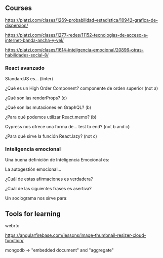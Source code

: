 ## Courses

https://platzi.com/clases/1269-probabilidad-estadistica/10942-grafica-de-dispersion/

https://platzi.com/clases/1277-redes/11152-tecnologias-de-acceso-a-internet-banda-ancha-y-vel/

https://platzi.com/clases/1614-inteligencia-emocional/20896-otras-habilidades-social-8/

### React avanzado

StandardJS es... (linter)

¿Qué es un High Order Component? componente de orden superior (not a)

¿Qué son las renderProps? (c)

¿Qué son las mutaciones en GraphQL? (b)

¿Para qué podemos utilizar React.memo? (b)

Cypress nos ofrece una forma de... test to end? (not b and c)

¿Para qué sirve la función React.lazy? (not c)

### Inteligencia emocional

Una buena definición de Inteligencia Emocional es:

La autogestión emocional...

¿Cuál de estas afirmaciones es verdadera?

¿Cuál de las siguientes frases es asertiva?

Un sociograma nos sirve para:

## Tools for learning

webrtc

https://angularfirebase.com/lessons/image-thumbnail-resizer-cloud-function/

mongodb -> "embedded document" and "aggregate"

